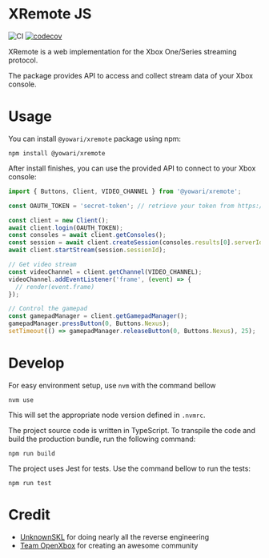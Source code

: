 # XRemote JS

![CI](https://github.com/yowari/xremote-js/workflows/integration/badge.svg)
[![codecov](https://codecov.io/gh/yowari/xremote-js/branch/main/graph/badge.svg)](https://codecov.io/gh/yowari/xremote-js)

XRemote is a web implementation for the Xbox One/Series streaming protocol.

The package provides API to access and collect stream data of your Xbox console.

# Usage

You can install `@yowari/xremote` package using npm:

```
npm install @yowari/xremote
```

After install finishes, you can use the provided API to connect to your Xbox console:

```typescript
import { Buttons, Client, VIDEO_CHANNEL } from '@yowari/xremote';

const OAUTH_TOKEN = 'secret-token'; // retrieve your token from https://www.xbox.com/en-US/play

const client = new Client();
await client.login(OAUTH_TOKEN);
const consoles = await client.getConsoles();
const session = await client.createSession(consoles.results[0].serverId);
await client.startStream(session.sessionId);

// Get video stream
const videoChannel = client.getChannel(VIDEO_CHANNEL);
videoChannel.addEventListener('frame', (event) => {
  // render(event.frame)
});

// Control the gamepad
const gamepadManager = client.getGamepadManager();
gamepadManager.pressButton(0, Buttons.Nexus);
setTimeout(() => gamepadManager.releaseButton(0, Buttons.Nexus), 25);
```

# Develop

For easy environment setup, use `nvm` with the command bellow

```
nvm use
```

This will set the appropriate node version defined in `.nvmrc`.

The project source code is written in TypeScript. To transpile the code and build the production bundle, run
the following command:

```
npm run build
```

The project uses Jest for tests. Use the command bellow to run the tests:

```
npm run test
```

# Credit

- [UnknownSKL](https://github.com/unknownskl/xbox-xcloud-client) for doing nearly all the reverse engineering
- [Team OpenXbox](https://openxbox.org/) for creating an awesome community
